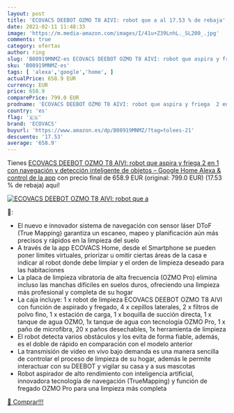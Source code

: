 ```yaml
---
layout: post
title: 'ECOVACS DEEBOT OZMO T8 AIVI: robot que a al 17.53 % de rebaja'
date: 2021-02-11 11:48:33
image: 'https://m.media-amazon.com/images/I/41u+Z39LnhL._SL200_.jpg'
comments: true
category: ofertas
author: ring
slug: 'B08919MNMZ-es ECOVACS DEEBOT OZMO T8 AIVI: robot que aspira y friega 2...'
sku: 'B08919MNMZ-es'
tags: [ 'alexa','google','home', ]
actualPrice: 658.9 EUR
currency: EUR
price: 658.9
comparePrice: 799.0 EUR
prodname: 'ECOVACS DEEBOT OZMO T8 AIVI: robot que aspira y friega  2 en 1  con navegación y detección inteligente de objetos – Google Home  Alexa & control de la app'
country: 'es'
flag: '🇪🇸'
brand: 'ECOVACS'
buyurl: 'https://www.amazon.es/dp/B08919MNMZ/?tag=tolees-21'
descuento: '17.53'
average: '658.9'
---
```


Tienes [ECOVACS DEEBOT OZMO T8 AIVI: robot que aspira y friega  2 en 1  con navegación y detección inteligente de objetos – Google Home  Alexa & control de la app](https://www.amazon.es/dp/B08919MNMZ/?tag=tolees-21) con precio final de  658.9 EUR (original: 799.0 EUR) (17.53 %  de rebaja) aqui!

[![ECOVACS DEEBOT OZMO T8 AIVI: robot que a](https://m.media-amazon.com/images/I/41u+Z39LnhL._SL200_.jpg)](https://www.amazon.es/dp/B08919MNMZ/?tag=tolees-21)

🔎:

- El nuevo e innovador sistema de navegación con sensor láser DToF (True Mapping) garantiza un escaneo, mapeo y planificación aún más precisos y rápidos en la limpieza del suelo
- A través de la app ECOVACS Home, desde el Smartphone se pueden poner límites virtuales, priorizar u omitir ciertas áreas de la casa e indicar al robot donde debe limpiar y el orden de limpieza deseado para las habitaciones
- La placa de limpieza vibratoria de alta frecuencia (OZMO Pro) elimina incluso las manchas difíciles en suelos duros, ofreciendo una limpieza más profesional y completa de su hogar
- La caja incluye: 1 x robot de limpieza ECOVACS DEEBOT OZMO T8 AIVI con función de aspirado y fregado, 4 x cepillos laterales, 2 x filtros de polvo fino, 1 x estación de carga, 1 x boquilla de succión directa, 1 x tanque de agua OZMO, 1x tanque de agua con tecnología OZMO Pro, 1 x paño de microfibra, 20 x paños desechables, 1x herramienta de limpieza
- El robot detecta varios obstáculos y los evita de forma fiable, además, es el doble de rápido en comparación con el modelo anterior
- La transmisión de video en vivo bajo demanda es una manera sencilla de controlar el proceso de limpieza de su hogar, además le permite interactuar con su DEEBOT y vigilar su casa y a sus mascotas
- Robot aspirador de alto rendimiento con inteligencia artificial, innovadora tecnología de navegación (TrueMapping) y función de fregado OZMO Pro para una limpieza más completa

[🛒 Comprar!!!](https://www.amazon.es/dp/B08919MNMZ/?tag=tolees-21)
